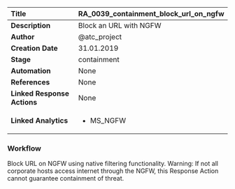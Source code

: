 | Title                       | RA_0039_containment_block_url_on_ngfw         |
|:----------------------------|:--------------------|
| **Description**             | Block an URL with NGFW   |
| **Author**                  | @atc_project        |
| **Creation Date**           | 31.01.2019 |
| **Stage**                   | containment         |
| **Automation**              | None |
| **References**              | None |
| **Linked Response Actions** | None |
| **Linked Analytics**        |<ul><li>MS_NGFW</li></ul> |


### Workflow

Block URL on NGFW using native filtering functionality.
Warning: If not all corporate hosts access internet through the NGFW, this Response Action cannot guarantee containment of threat.
